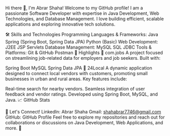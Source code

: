 Hi there 👋, I'm Abrar Shaha!
Welcome to my GitHub profile! I am a passionate Software Developer with expertise in Java Development, Web Technologies, and Database Management. I love building efficient, scalable applications and exploring innovative tech solutions.


🛠️ Skills and Technologies
Programming Languages & Frameworks:
Java
Spring (Spring Boot, Spring Data JPA)
Python (Basic)
Web Development:
J2EE
JSP
Servlets
Database Management:
MySQL
SQL
JDBC
Tools & Platforms:
Git & GitHub
Postman
🌟 Highlights
🔹 com.jobs
A project focused on streamlining job-related data for employers and job seekers. Built with:

Spring Boot
MySQL
Spring Data JPA
🔹 24Local
A dynamic application designed to connect local vendors with customers, promoting small businesses in urban and rural areas. Key features include:

Real-time search for nearby vendors.
Seamless integration of user feedback and vendor ratings.
Developed using Spring Boot, MySQL, and Java.
📈 GitHub Stats


💬 Let's Connect!
LinkedIn: Abrar Shaha
Gmail: shahabrar7746@gmail.com
GitHub: GitHub Profile
Feel free to explore my repositories and reach out for collaborations or discussions on Java Development, Web Applications, and more. 🚀